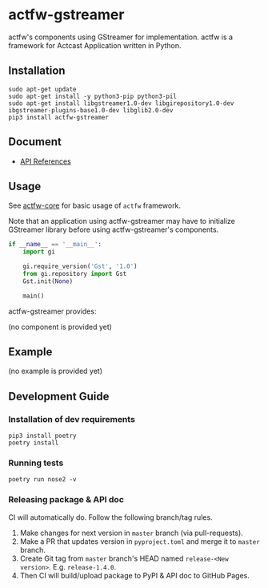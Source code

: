 # actfw-gstreamer

actfw's components using GStreamer for implementation.
actfw is a framework for Actcast Application written in Python.

## Installation

```console
sudo apt-get update
sudo apt-get install -y python3-pip python3-pil 
sudo apt-get install libgstreamer1.0-dev libgirepository1.0-dev ibgstreamer-plugins-base1.0-dev libglib2.0-dev
pip3 install actfw-gstreamer
```

## Document

- [API References](https://idein.github.io/actfw-gstreamer/latest/)

## Usage

See [actfw-core](https://github.com/Idein/actfw-core) for basic usage of `actfw` framework.

Note that an application using actfw-gstreamer may have to initialize GStreamer library before using actfw-gstreamer's components.

```python
if __name__ == '__main__':
    import gi

    gi.require_version('Gst', '1.0')
    from gi.repository import Gst
    Gst.init(None)

    main()
```

actfw-gstreamer provides:

(no component is provided yet)

## Example

(no example is provided yet)

## Development Guide

### Installation of dev requirements

```console
pip3 install poetry
poetry install
```

### Running tests

```console
poetry run nose2 -v
```

### Releasing package & API doc

CI will automatically do.
Follow the following branch/tag rules.

1. Make changes for next version in `master` branch (via pull-requests).
2. Make a PR that updates version in `pyproject.toml` and merge it to `master` branch.
3. Create Git tag from `master` branch's HEAD named `release-<New version>`. E.g. `release-1.4.0`.
4. Then CI will build/upload package to PyPI & API doc to GitHub Pages.
